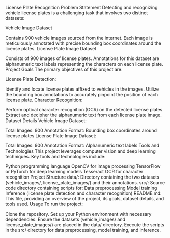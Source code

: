 License Plate Recognition
Problem Statement
Detecting and recognizing vehicle license plates is a challenging task that involves two distinct datasets:

Vehicle Image Dataset

Contains 900 vehicle images sourced from the internet.
Each image is meticulously annotated with precise bounding box coordinates around the license plates.
License Plate Image Dataset

Consists of 900 images of license plates.
Annotations for this dataset are alphanumeric text labels representing the characters on each license plate.
Project Goals
The primary objectives of this project are:

License Plate Detection:

Identify and locate license plates affixed to vehicles in the images.
Utilize the bounding box annotations to accurately pinpoint the position of each license plate.
Character Recognition:

Perform optical character recognition (OCR) on the detected license plates.
Extract and decipher the alphanumeric text from each license plate image.
Dataset Details
Vehicle Image Dataset:

Total Images: 900
Annotation Format: Bounding box coordinates around license plates
License Plate Image Dataset:

Total Images: 900
Annotation Format: Alphanumeric text labels
Tools and Technologies
This project leverages computer vision and deep learning techniques. Key tools and technologies include:

Python programming language
OpenCV for image processing
TensorFlow or PyTorch for deep learning models
Tesseract OCR for character recognition
Project Structure
data/: Directory containing the two datasets (vehicle_images/, license_plate_images/) and their annotations.
src/: Source code directory containing scripts for:
Data preprocessing
Model training
Inference (license plate detection and character recognition)
README.md: This file, providing an overview of the project, its goals, dataset details, and tools used.
Usage
To run the project:

Clone the repository.
Set up your Python environment with necessary dependencies.
Ensure the datasets (vehicle_images/ and license_plate_images/) are placed in the data/ directory.
Execute the scripts in the src/ directory for data preprocessing, model training, and inference.
